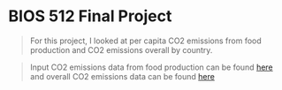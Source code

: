 # BIOS 512 Final Project

> For this project, I looked at per capita CO2 emissions from food production and CO2 emissions overall by country.

> Input CO2 emissions data from food production can be found [here](https://github.com/KKulma/food-consumption-CO2emissions-shinyapp) and overall CO2 emissions data can be found [here](https://data.worldbank.org/indicator/EN.ATM.CO2E.PC)
